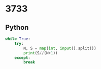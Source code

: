 # 3733

## Python

```python
while True:
    try:
        N, S = map(int, input().split())
        print(S//(N+1))
    except:
        break

```
